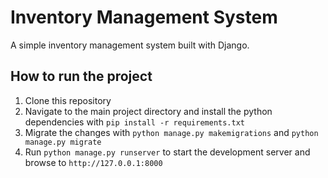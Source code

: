 # Inventory Management System

A simple inventory management system built with Django.

## How to run the project
1) Clone this repository
2) Navigate to the main project directory and install the python dependencies with `pip install -r requirements.txt`
3) Migrate the changes with `python manage.py makemigrations` and `python manage.py migrate`
4) Run `python manage.py runserver` to start the development server and browse to `http://127.0.0.1:8000`

